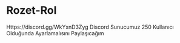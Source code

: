# Rozet-Rol

Https://discord.gg/WkYxnD3Zyg Discord Sunucumuz 250 Kullanıcı Olduğunda Ayarlamalısını Paylaşıcağım
